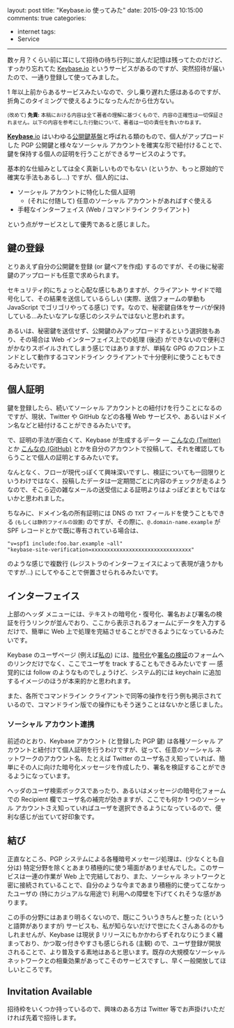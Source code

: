 layout: post
title: "Keybase.io 使ってみた"
date: 2015-09-23 10:15:00
comments: true
categories:
- internet
tags:
- Service
---

数ヶ月？くらい前に耳にして招待の待ち行列に並んだ記憶は残ってたのだけど、すっかり忘れてた [Keybase.io](https://keybase.io) というサービスがあるのですが、突然招待が届いたので、一通り登録して使ってみました。

1 年以上前からあるサービスみたいなので、少し乗り遅れた感はあるのですが、折角このタイミングで使えるようになったんだから仕方ない。

<!-- more -->

<small>(改めて) **免責:** 本稿における内容は全て著者の理解に基づくもので、内容の正確性は一切保証されません。以下の内容を参考にした行動について、著者は一切の責任を負いかねます。</small>

[**Keybase**.io](https://keybase.io) はいわゆる[公開鍵基盤](https://ja.wikipedia.org/wiki/%E5%85%AC%E9%96%8B%E9%8D%B5%E5%9F%BA%E7%9B%A4)と呼ばれる類のもので、個人がアップロードした PGP 公開鍵と様々なソーシャル アカウントを確実な形で紐付けることで、鍵を保持する個人の証明を行うことができるサービスのようです。

基本的な仕組みとしては全く真新しいものでもない (というか、もっと原始的で確実な手法もあるし…) ですが、個人的には、

* ソーシャル アカウントに特化した個人証明
    * (それに付随して) 任意のソーシャル アカウントがあればすぐ使える
* 手軽なインターフェイス (Web / コマンドライン クライアント)

という点がサービスとして優秀であると感じました。

## 鍵の登録

とりあえず自分の公開鍵を登録 (or 鍵ペアを作成) するのですが、その後に秘密鍵のアップロードも任意で求められます。

セキュリティ的にちょっと心配な感じもありますが、クライアント サイドで暗号化して、その結果を送信しているらしい (実際、送信フォームの挙動も JavaScript でゴリゴリやってる感じ) です。なので、秘密鍵自体をサーバが保持している…みたいなアレな感じのシステムではないと思われます。

あるいは、秘密鍵を送信せず、公開鍵のみアップロードするという選択肢もあり、その場合は Web インターフェイス上での処理 (後述) ができないので便利さがかなりスポイルされてしまう感じではありますが、単純な GPG のフロントエンドとして動作するコマンドライン クライアントで十分便利に使うこともできるみたいです。

## 個人証明

鍵を登録したら、続いてソーシャル アカウントとの紐付けを行うことになるのですが、現状、Twitter や GitHub などの各種 Web サービスや、あるいはドメイン名などと紐付けることができるみたいです。

で、証明の手法が面白くて、Keybase が生成するデータ ― [こんなの (Twitter)](https://twitter.com/takeshik/status/646370354777030656) とか [こんなの (GitHub)](https://gist.github.com/takeshik/763f2a026cedd6cd0dc5) とかを自分のアカウントで投稿して、それを確認してもらうことで個人の証明とするみたいです。

なんとなく、フローが現代っぽくて興味深いですし、検証についても一回限りというわけではなく、投稿したデータは一定期間ごとに内容のチェックが走るようなので、そこら辺の雑なメールの送受信による証明よりはよっぽどまともではないかと思われました。

ちなみに、ドメイン名の所有証明には DNS の `TXT` フィールドを使うこともできる <small>(もしくは静的ファイルの設置)</small> のですが、その際に、`@.domain-name.example` が SPF レコードとかで既に専有されている場合は、

```text
"v=spf1 include:foo.bar.example ~all"
"keybase-site-verification=xxxxxxxxxxxxxxxxxxxxxxxxxxxxxxxx"
```

のような感じで複数行 (レジストラのインターフェイスによって表現が違うかもですが…) にしてやることで併置させられるみたいです。

## インターフェイス

上部のヘッダ メニューには、テキストの暗号化・復号化、署名および署名の検証を行うリンクが並んでおり、ここから表示されるフォームにデータを入力するだけで、簡単に Web 上で処理を完結させることができるようになっているみたいです。

Keybase のユーザページ (例えば[私の](https://keybase.io/takeshik)) には、[暗号化](https://keybase.io/encrypt#takeshik)や[署名の検証](https://keybase.io/verify)のフォームへのリンクだけでなく、ここでユーザを track することもできるみたいです ― 感覚的には follow のようなものでしょうけど、システム的には keychain に追加するイメージのほうが本来的かと思われます。

また、各所でコマンドライン クライアントで同等の操作を行う例も掲示されているので、コマンドライン版での操作にもそう迷うことはないかと感じました。

### ソーシャル アカウント連携

前述のとおり、Keybase アカウント (と登録した PGP 鍵) は各種ソーシャル アカウントと紐付けて個人証明を行うわけですが、従って、任意のソーシャル ネットワークのアカウント名、たとえば Twitter のユーザ名さえ知っていれば、簡単にその人に向けた暗号化メッセージを作成したり、署名を検証することができるようになっています。

ヘッダのユーザ検索ボックスであったり、あるいはメッセージの暗号化フォームでの Recipient 欄でユーザ名の補完が効きますが、ここでも何か 1 つのソーシャル アカウントさえ知っていればユーザを選択できるようになっているので、便利な感じが出ていて好印象です。

## 結び

正直なところ、PGP システムによる各種暗号メッセージ処理は、(少なくとも自分は) 特定分野を除くとあまり積極的に使う場面がありませんでした。このサービスは一連の作業が Web 上で完結しており、また、ソーシャル ネットワークと密に接続されていることで、自分のような今まであまり積極的に使ってこなかったユーザの (特にカジュアルな用途で) 利用への障壁を下げてくれそうな感があります。

この手の分野にはあまり明るくないので、既にこういうきちんと整った (というと語弊がありますが) サービスも、私が知らないだけで世にたくさんあるのかもしれませんが、Keybase は現状 β リリースにもかかわらずそれなりにうまく纏まっており、かつ取っ付きやすさも感じられる (主観) ので、ユーザ登録が開放されることで、より普及する素地はあると思います。既存の大規模なソーシャル ネットワークとの相乗効果があってこそのサービスですし、早く一般開放してほしいところです。

## Invitation Available

招待枠をいくつか持っているので、興味のある方は Twitter 等でお声掛けいただければ先着で招待します。

